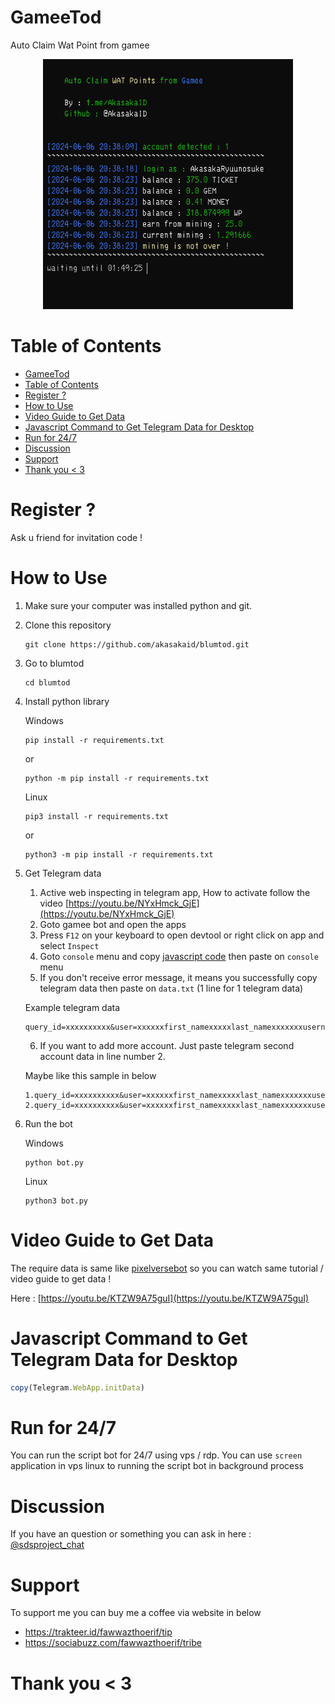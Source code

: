 # GameeTod

Auto Claim Wat Point from gamee

<center><img src="./images/gamee.png" width=400 height=400></center>

# Table of Contents

- [GameeTod](#gameetod)
- [Table of Contents](#table-of-contents)
- [Register ?](#register-)
- [How to Use](#how-to-use)
- [Video Guide to Get Data](#video-guide-to-get-data)
- [Javascript Command to Get Telegram Data for Desktop](#javascript-command-to-get-telegram-data-for-desktop)
- [Run for 24/7](#run-for-247)
- [Discussion](#discussion)
- [Support](#support)
- [Thank you \< 3](#thank-you--3)

# Register ?

Ask u friend for invitation code !

# How to Use

1. Make sure your computer was installed python and git.

2. Clone this repository
   ```shell
   git clone https://github.com/akasakaid/blumtod.git
   ```
3. Go to blumtod
   ```
   cd blumtod
   ```
4. Install python library
   
   Windows
   ```
   pip install -r requirements.txt
   ```

   or 

   ```
   python -m pip install -r requirements.txt
   ```

   Linux

   ```
   pip3 install -r requirements.txt
   ```

   or

   ```
   python3 -m pip install -r requirements.txt
   ```

5. Get Telegram data
   
   1. Active web inspecting in telegram app, How to activate follow the video [https://youtu.be/NYxHmck_GjE](https://youtu.be/NYxHmck_GjE)
   2. Goto gamee bot and open the apps
   3. Press `F12` on your keyboard to open devtool or right click on app and select `Inspect`
   4. Goto `console` menu and copy [javascript code](#javascript-command-to-get-telegram-data-for-desktop) then paste on `console` menu
   5. If you don't receive error message, it means you successfully copy telegram data then paste on `data.txt` (1 line for 1 telegram data)
   
   Example telegram data

   ```
   query_id=xxxxxxxxxx&user=xxxxxxfirst_namexxxxxlast_namexxxxxxxusernamexxxxxxxlanguage_codexxxxxxxallows_write_to_pmxxxxxxx&auth_date=xxxxxx&hash=xxxxxxxxxxxxxxxxxxxxx
   ```

   6. If you want to add more account. Just paste telegram second account data in line number 2.
   
   Maybe like this sample in below

   ```
   1.query_id=xxxxxxxxxx&user=xxxxxxfirst_namexxxxxlast_namexxxxxxxusernamexxxxxxxlanguage_codexxxxxxxallows_write_to_pmxxxxxxx&auth_date=xxxxxx&hash=xxxxxxxxxxxxxxxxxxxxx
   2.query_id=xxxxxxxxxx&user=xxxxxxfirst_namexxxxxlast_namexxxxxxxusernamexxxxxxxlanguage_codexxxxxxxallows_write_to_pmxxxxxxx&auth_date=xxxxxx&hash=xxxxxxxxxxxxxxxxxxxxx
   ```

6. Run the bot
   
   Windows
   
   ```shell
   python bot.py
   ```

   Linux

   ```shell
   python3 bot.py
   ```

# Video Guide to Get Data

The require data is same like [pixelversebot](https://github.com/akasakaid/pixelversebot) so you can watch same tutorial / video guide to get data !

Here : [https://youtu.be/KTZW9A75guI](https://youtu.be/KTZW9A75guI)

# Javascript Command to Get Telegram Data for Desktop

```javascript
copy(Telegram.WebApp.initData)
```

# Run for 24/7 

You can run the script bot for 24/7 using vps / rdp. You can use `screen` application in vps linux to running the script bot in background process

# Discussion

If you have an question or something you can ask in here : [@sdsproject_chat](https://t.me/sdsproject_chat)

# Support

To support me you can buy me a coffee via website in below

- https://trakteer.id/fawwazthoerif/tip
- https://sociabuzz.com/fawwazthoerif/tribe

# Thank you < 3